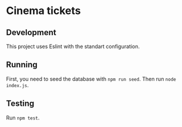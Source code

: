 # Cinema tickets

## Development
This project uses Eslint with the standart configuration.

## Running
First, you need to seed the database with `npm run seed`. 
Then run `node index.js`.

## Testing
Run `npm test`.